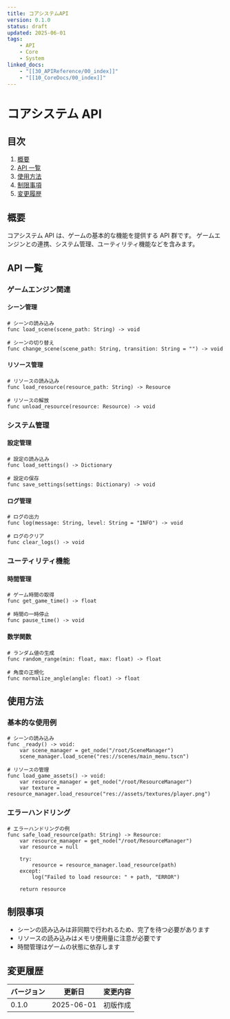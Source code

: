 ```yaml
---
title: コアシステムAPI
version: 0.1.0
status: draft
updated: 2025-06-01
tags:
    - API
    - Core
    - System
linked_docs:
    - "[[30_APIReference/00_index]]"
    - "[[10_CoreDocs/00_index]]"
---
```


# コアシステム API

## 目次

1. [概要](#概要)
2. [API 一覧](#api一覧)
3. [使用方法](#使用方法)
4. [制限事項](#制限事項)
5. [変更履歴](#変更履歴)

## 概要

コアシステム API は、ゲームの基本的な機能を提供する API 群です。
ゲームエンジンとの連携、システム管理、ユーティリティ機能などを含みます。

## API 一覧

### ゲームエンジン関連

#### シーン管理

```gdscript
# シーンの読み込み
func load_scene(scene_path: String) -> void

# シーンの切り替え
func change_scene(scene_path: String, transition: String = "") -> void
```

#### リソース管理

```gdscript
# リソースの読み込み
func load_resource(resource_path: String) -> Resource

# リソースの解放
func unload_resource(resource: Resource) -> void
```

### システム管理

#### 設定管理

```gdscript
# 設定の読み込み
func load_settings() -> Dictionary

# 設定の保存
func save_settings(settings: Dictionary) -> void
```

#### ログ管理

```gdscript
# ログの出力
func log(message: String, level: String = "INFO") -> void

# ログのクリア
func clear_logs() -> void
```

### ユーティリティ機能

#### 時間管理

```gdscript
# ゲーム時間の取得
func get_game_time() -> float

# 時間の一時停止
func pause_time() -> void
```

#### 数学関数

```gdscript
# ランダム値の生成
func random_range(min: float, max: float) -> float

# 角度の正規化
func normalize_angle(angle: float) -> float
```

## 使用方法

### 基本的な使用例

```gdscript
# シーンの読み込み
func _ready() -> void:
    var scene_manager = get_node("/root/SceneManager")
    scene_manager.load_scene("res://scenes/main_menu.tscn")

# リソースの管理
func load_game_assets() -> void:
    var resource_manager = get_node("/root/ResourceManager")
    var texture = resource_manager.load_resource("res://assets/textures/player.png")
```

### エラーハンドリング

```gdscript
# エラーハンドリングの例
func safe_load_resource(path: String) -> Resource:
    var resource_manager = get_node("/root/ResourceManager")
    var resource = null

    try:
        resource = resource_manager.load_resource(path)
    except:
        log("Failed to load resource: " + path, "ERROR")

    return resource
```

## 制限事項

-   シーンの読み込みは非同期で行われるため、完了を待つ必要があります
-   リソースの読み込みはメモリ使用量に注意が必要です
-   時間管理はゲームの状態に依存します

## 変更履歴

| バージョン | 更新日     | 変更内容 |
| ---------- | ---------- | -------- |
| 0.1.0      | 2025-06-01 | 初版作成 |
